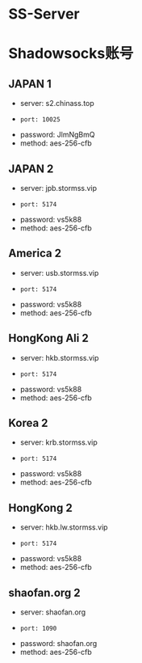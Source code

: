 # SS-Server
# Shadowsocks账号

## JAPAN 1
*   server: s2.chinass.top
*     port: 10025
* password: JlmNgBmQ
*   method: aes-256-cfb 

## JAPAN 2
*   server: jpb.stormss.vip
*     port: 5174
* password: vs5k88
*   method: aes-256-cfb 

## America 2
*   server: usb.stormss.vip
*     port: 5174
* password: vs5k88
*   method: aes-256-cfb 

## HongKong Ali 2
*   server: hkb.stormss.vip
*     port: 5174
* password: vs5k88
*   method: aes-256-cfb 

## Korea 2
*   server: krb.stormss.vip
*     port: 5174
* password: vs5k88
*   method: aes-256-cfb 

## HongKong 2
*   server: hkb.lw.stormss.vip
*     port: 5174
* password: vs5k88
*   method: aes-256-cfb 

## shaofan.org 2
*   server: shaofan.org
*     port: 1090
* password: shaofan.org
*   method: aes-256-cfb 
